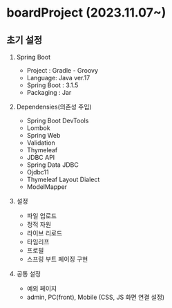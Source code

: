 # boardProject (2023.11.07~)

## 초기 설정
1. Spring Boot

    + Project : Gradle - Groovy
    + Language: Java ver.17
    + Spring Boot : 3.1.5
    + Packaging : Jar


2. Dependensies(의존성 주입)
  
    + Spring Boot DevTools
    + Lombok
    + Spring Web
    + Validation
    + Thymeleaf
    + JDBC API
    + Spring Data JDBC
    + Ojdbc11
    + Thymeleaf Layout Dialect
    + ModelMapper

3. 설정
    + 파일 업로드
    + 정적 자원
    + 라이브 리로드
    + 타임리프
    + 프로필
    + 스프링 부트 페이징 구현 

4. 공통 설정
   + 예외 페이지
   + admin, PC(front), Mobile (CSS, JS 화면 연결 설정)